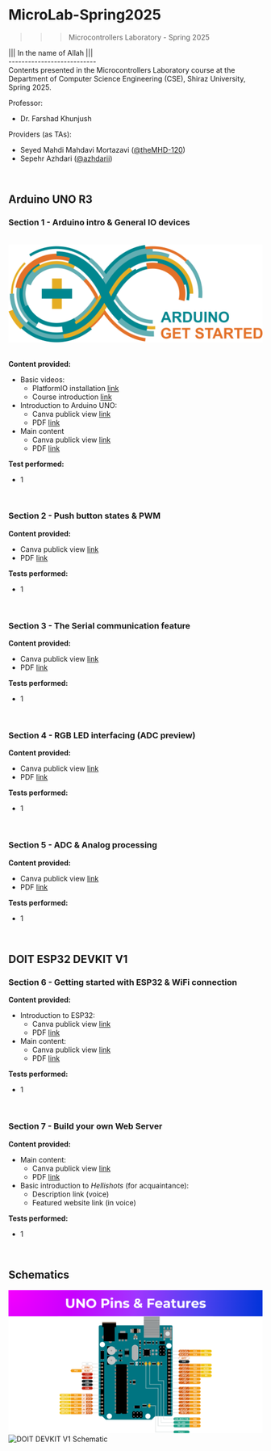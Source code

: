 ﻿# MicroLab-Spring2025
>>> Microcontrollers Laboratory - Spring 2025

||| In the name of Allah ||| <br />
--------------------------- <br />
Contents presented in the Microcontrollers Laboratory course at the Department of Computer Science Engineering (CSE), Shiraz University, Spring 2025.

Professor:
- Dr. Farshad Khunjush
  
Providers (as TAs):
- Seyed Mahdi Mahdavi Mortazavi ([@theMHD-120](https://github.com/theMHD-120))
- Sepehr Azhdari ([@azhdarii](https://github.com/azhdarii))

<br />

## Arduino UNO R3

### Section 1 - Arduino intro & General IO devices

<br />![Arduino Get Started](https://github.com/theMHD-120/MicroLab-Spring2025/blob/276a47a9f6e14d625762c3d178d1a7aba0759d9d/Arduino%20(UNO%20R3)/arduino-get-started-logo.svg)
<br /><br />

**Content provided:**
- Basic videos:
  - PlatformIO installation [link]()
  - Course introduction [link](https://drive.google.com/file/d/1NQF94yWUDEyneCfP4RTmwCZSdzIJdG-n/view?usp=sharing)
- Introduction to Arduino UNO:
  - Canva publick view [link](https://www.canva.com/design/DAGhLHhtPn8/tj5uUmWQ1uDRQcbmH4uYIA/view?utm_content=DAGhLHhtPn8&utm_campaign=designshare&utm_medium=link2&utm_source=uniquelinks&utlId=h2e096e47c3)
  - PDF [link](https://drive.google.com/file/d/1hW_fd6I6SuSR0mSpq4YUz-pJHqwpwPDm/view?usp=sharing)
- Main content    
  - Canva publick view [link](https://www.canva.com/design/DAGg3OlQojs/r9zFD8eU16jt_K4U1MJPjA/view?utm_content=DAGg3OlQojs&utm_campaign=designshare&utm_medium=link2&utm_source=uniquelinks&utlId=h7513a31bfc)
  - PDF [link](https://drive.google.com/file/d/1u9CyxFodi0FbSdO_6hAwBJ_JYfzL4BMD/view?usp=sharing)

**Test performed:**
- 1

<br />

### Section 2 - Push button states & PWM
**Content provided:**
- Canva publick view [link](https://www.canva.com/design/DAGjRY4AkSE/RXoEpOyIN_eVSMBpDlvxmA/view?utm_content=DAGjRY4AkSE&utm_campaign=designshare&utm_medium=link2&utm_source=uniquelinks&utlId=hf274450b30#7)
- PDF [link](https://drive.google.com/file/d/1h39qJdieTZxHhsJIbT-3f0fFI58-0FQ8/view?usp=sharing)

**Tests performed:**
- 1

<br />

### Section 3 - The Serial communication feature
**Content provided:**
- Canva publick view [link](https://www.canva.com/design/DAGkIHUE7HI/ufmnT9i3kL-Z994-q75gwA/view?utm_content=DAGkIHUE7HI&utm_campaign=designshare&utm_medium=link2&utm_source=uniquelinks&utlId=habdb5c5a64)
- PDF [link](https://drive.google.com/file/d/13id41LRUTzm33Sfs6xXdrhpfH5QWYzwp/view?usp=sharing)

**Tests performed:**
- 1

<br />

### Section 4 - RGB LED interfacing (ADC preview)
**Content provided:**
- Canva publick view [link](https://www.canva.com/design/DAGmabzd5tY/C6HXeW7UTUQ9xxLqCyyEdA/view?utm_content=DAGmabzd5tY&utm_campaign=designshare&utm_medium=link2&utm_source=uniquelinks&utlId=h8520a416c3)
- PDF [link](https://drive.google.com/file/d/19qMYNZHT5CoWjkFuKTUWVN-UxlrTfkw8/view?usp=sharing)

**Tests performed:**
- 1

<br />

### Section 5 - ADC & Analog processing
**Content provided:**
- Canva publick view [link](https://www.canva.com/design/DAGniUkalic/gdKrg_XEj5Rqw-2wJF7-Vg/view?utm_content=DAGniUkalic&utm_campaign=designshare&utm_medium=link2&utm_source=uniquelinks&utlId=h5093af7813)
- PDF [link](https://drive.google.com/file/d/1BeG_RS_Gz6lEs-Fwlk0MNjOd7dRL7jte/view?usp=sharing)

**Tests performed:**
- 1

<br />

## DOIT ESP32 DEVKIT V1

### Section 6 - Getting started with ESP32 & WiFi connection
**Content provided:**
- Introduction to ESP32:  
  - Canva publick view [link](https://www.canva.com/design/DAGoEsV-TJ0/_Als3Q9kh6-sl3G9EnTFXA/view?utm_content=DAGoEsV-TJ0&utm_campaign=designshare&utm_medium=link2&utm_source=uniquelinks&utlId=h9c4477d0a2#2)
  - PDF [link](https://drive.google.com/file/d/14clnr2X-X9kDANPqDNf0kj-0gP3RSDJO/view?usp=sharing)
- Main content:
  - Canva publick view [link](https://www.canva.com/design/DAGoReAoYPw/NQ2DqZ6t-h50hczArSH8Kg/view?utm_content=DAGoReAoYPw&utm_campaign=designshare&utm_medium=link2&utm_source=uniquelinks&utlId=hb5c019d11c)
  - PDF [link](https://drive.google.com/file/d/1_kvRVCYVDAVNIAR-GBbX2U7f4OQXyHOu/view?usp=sharing)

**Tests performed:**
- 1

<br />

### Section 7 - Build your own Web Server
**Content provided:**
- Main content:
  - Canva publick view [link](https://www.canva.com/design/DAGow1au9-4/WGTHUWFKQZgF3xll34tsZw/view?utm_content=DAGow1au9-4&utm_campaign=designshare&utm_medium=link2&utm_source=uniquelinks&utlId=hbcae30fb4d#7)
  - PDF [link](https://drive.google.com/file/d/1yHuwImUXdbkfyDJuS-9yY3JXuicI1MUm/view?usp=sharing)
- Basic introduction to *Hellishots* (for acquaintance):
  - Description link (voice)
  - Featured website link (in voice)

**Tests performed:**
- 1

<br />

## Schematics

![UNO R3 Schematic](https://github.com/theMHD-120/MicroLab-Spring2025/blob/52e60a5b85a50e0807ed637e16060c56cc4d795f/Arduino%20(UNO%20R3)/UNO%20R3%20Pinout.png)
![DOIT DEVKIT V1 Schematic](https://github.com/theMHD-120/MicroLab-Spring2025/tree/ad0d56f24e1efbaa3db6fa91be40472e5654142f/ESP32%20DOIT%20DEVKIT%20V1)
